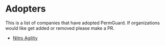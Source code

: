 # Adopters

This is a list of companies that have adopted PermGuard. If organizations would like get added or removed please make a PR.

* [Nitro Agility](https://www.nitroagility.com/)
